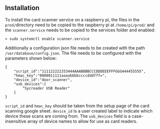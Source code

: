 ## Installation
To install the card scanner service on a raspberry pi, the files in the `prod/`directory need to be copied to the raspberry pi at `/home/pi/prod/` and the `scanner.service` needs to be copied to the services folder and enabled:

 `> sudo systemctl enable scanner.service`
 
Additionally a configuration json file needs to be created with the path `/var/database/config.json`. The file needs to be configured with the parameters shown below:

```
{
    "script_id":"111122222333444AAABBBBCCCDDDEEEFFFGGG444455555",
    "hmac_key":"0000011111aaaabbbbccccdddfff=",
    "device_id":"door_scanner",
    "usb_devices":[
        "Sycreader USB Reader"
    ]
}
```

`script_id` and `hmac_key` should be taken from the setup page of the card scanning google sheet. `device_id` is a user created label to indicate which device these scans are coming from. The `usb_devices` field is a case-insensitive array of device names to allow for use as card readers.